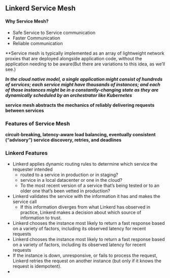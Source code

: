 ## Linkerd Service Mesh

#### Why Service Mesh?
  - Safe Service to Service communication
  - Faster Communication
  - Reliable communication
 
**Service mesh is typically implemented as an array of lightweight network proxies that are deployed alongside application code, without the application needing to be aware(But there are variations to this idea, as we’ll see.)

***In the cloud native model, a single application might consist of hundreds of services; each service might have thousands of instances; and each of those instances might be in a constantly-changing state as they are dynamically scheduled by an orchestrator like Kubernetes***

**service mesh abstracts the mechanics of reliably delivering requests between services**

### Features of Service Mesh
**circuit-breaking, latency-aware load balancing, eventually consistent (“advisory”) service discovery, retries, and deadlines**

### Linkerd Features
- Linkerd applies dynamic routing rules to determine which service the requester intended
    - routed to a service in production or in staging?
    - service in a local datacenter or one in the cloud?
    - To the most recent version of a service that’s being tested or to an older one that’s been vetted in production?
- Linkerd validates the service with the information it has and makes the service call
    - If this information diverges from what Linkerd has observed in practice, Linkerd makes a decision about which source of information to trust.
- Linkerd chooses the instance most likely to return a fast response based on a variety of factors, including its observed latency for recent requests
- Linkerd chooses the instance most likely to return a fast response based on a variety of factors, including its observed latency for recent requests
- If the instance is down, unresponsive, or fails to process the request, Linkerd retries the request on another instance (but only if it knows the request is idempotent).
- 
